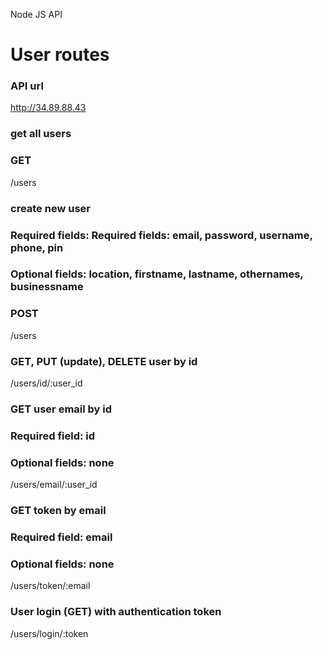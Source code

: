 Node JS API

# User routes

### API url
http://34.89.88.43

### get all users  
### GET 
/users

### create new user
### Required fields: Required fields: email, password, username, phone, pin 
### Optional fields: location, firstname, lastname, othernames, businessname 
### POST 
/users

### GET, PUT (update), DELETE user by id 
/users/id/:user_id

### GET user email by id 
### Required field: id 
### Optional fields: none 
/users/email/:user_id

### GET token by email 
### Required field: email 
### Optional fields: none 
/users/token/:email

### User login (GET) with authentication token 
/users/login/:token